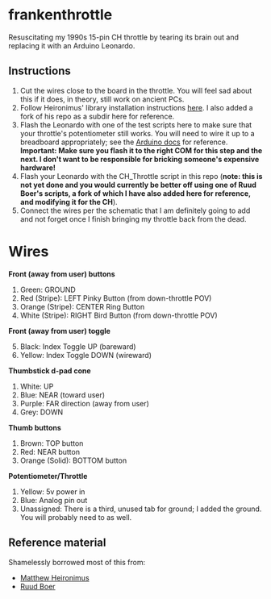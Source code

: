 # frankenthrottle
Resuscitating my 1990s 15-pin CH throttle by tearing its brain out and replacing it with an Arduino Leonardo.

## Instructions
1. Cut the wires close to the board in the throttle. You will feel sad about this if it does, in theory, still work on ancient PCs.
2. Follow Heironimus' library installation instructions [here](https://github.com/MHeironimus/ArduinoJoystickLibrary). I also added a fork of his repo as a subdir here for reference.
3. Flash the Leonardo with one of the test scripts here to make sure that your throttle's potentiometer still works. You will need to wire it up to a breadboard appropriately; see the [Arduino docs](https://www.arduino.cc/en/tutorial/potentiometer) for reference. **Important: Make sure you flash it to the right COM for this step and the next. I don't want to be responsible for bricking someone's expensive hardware!**
4. Flash your Leonardo with the CH_Throttle script in this repo (**note: this is not yet done and you would currently be better off using one of Ruud Boer's scripts, a fork of which I have also added here for reference, and modifying it for the CH**).
5. Connect the wires per the schematic that I am definitely going to add and not forget once I finish bringing my throttle back from the dead.

# Wires
**Front (away from user) buttons**
1. Green: GROUND
2. Red (Stripe): LEFT Pinky Button (from down-throttle POV)
3. Orange (Stripe): CENTER Ring Button  
4. White (Stripe): RIGHT Bird Button (from down-throttle POV)


**Front (away from user) toggle**

5. Black: Index Toggle UP (bareward)
6. Yellow: Index Toggle DOWN (wireward)


**Thumbstick d-pad cone**
1. White: UP
2. Blue: NEAR (toward user)
3. Purple: FAR direction (away from user)
4. Grey: DOWN


**Thumb buttons** 
1. Brown: TOP button
2. Red: NEAR button
3. Orange (Solid): BOTTOM button


**Potentiometer/Throttle**
1. Yellow: 5v power in
2. Blue: Analog pin out
3. Unassigned: There is a third, unused tab for ground; I added the ground. You will probably need to as well.


## Reference material
Shamelessly borrowed most of this from:
* [Matthew Heironimus](https://www.instructables.com/Arduino-LeonardoMicro-as-Game-ControllerJoystick/)
* [Ruud Boer](https://rudysmodelrailway.wordpress.com/2018/07/09/a-super-smooth-joystick-and-throttle-part-3-wiring-and-software-with-download/)
